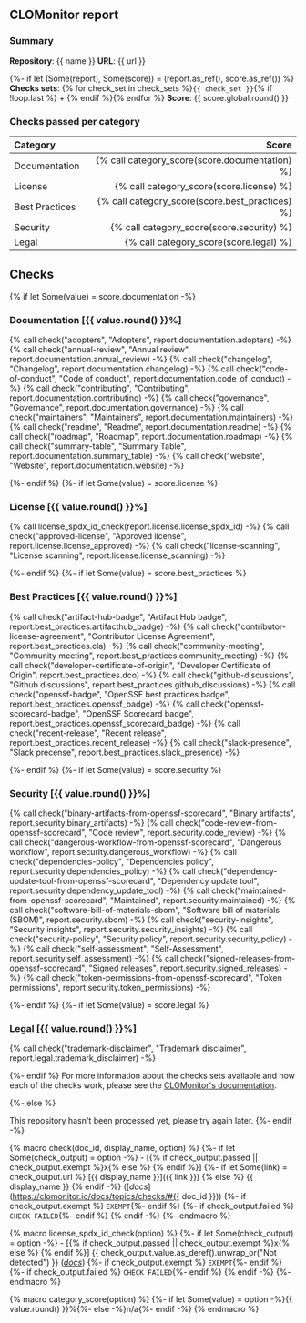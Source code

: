 ## CLOMonitor report

### Summary

**Repository**: {{ name }}
**URL**: {{ url }}

{%- if let (Some(report), Some(score)) = (report.as_ref(), score.as_ref()) %}
**Checks sets**:  {% for check_set in check_sets %}`{{ check_set }}`{% if !loop.last %} + {% endif %}{% endfor %}
**Score**: {{ score.global.round() }}

### Checks passed per category

| Category       |                                           Score |
| :------------- | ----------------------------------------------: |
| Documentation  |  {% call category_score(score.documentation) %} |
| License        |        {% call category_score(score.license) %} |
| Best Practices | {% call category_score(score.best_practices) %} |
| Security       |       {% call category_score(score.security) %} |
| Legal          |          {% call category_score(score.legal) %} |

## Checks

{% if let Some(value) = score.documentation -%}
### Documentation [{{ value.round() }}%]

  {% call check("adopters", "Adopters", report.documentation.adopters) -%}
  {% call check("annual-review", "Annual review", report.documentation.annual_review) -%}
  {% call check("changelog", "Changelog", report.documentation.changelog) -%}
  {% call check("code-of-conduct", "Code of conduct", report.documentation.code_of_conduct) -%}
  {% call check("contributing", "Contributing", report.documentation.contributing) -%}
  {% call check("governance", "Governance", report.documentation.governance) -%}
  {% call check("maintainers", "Maintainers", report.documentation.maintainers) -%}
  {% call check("readme", "Readme", report.documentation.readme) -%}
  {% call check("roadmap", "Roadmap", report.documentation.roadmap) -%}
  {% call check("summary-table", "Summary Table", report.documentation.summary_table) -%}
  {% call check("website", "Website", report.documentation.website) -%}

{%- endif %}
{%- if let Some(value) = score.license %}
### License [{{ value.round() }}%]

  {% call license_spdx_id_check(report.license.license_spdx_id) -%}
  {% call check("approved-license", "Approved license", report.license.license_approved) -%}
  {% call check("license-scanning", "License scanning", report.license.license_scanning) -%}

{%- endif %}
{%- if let Some(value) = score.best_practices %}
### Best Practices [{{ value.round() }}%]

  {% call check("artifact-hub-badge", "Artifact Hub badge", report.best_practices.artifacthub_badge) -%}
  {% call check("contributor-license-agreement", "Contributor License Agreement", report.best_practices.cla) -%}
  {% call check("community-meeting", "Community meeting", report.best_practices.community_meeting) -%}
  {% call check("developer-certificate-of-origin", "Developer Certificate of Origin", report.best_practices.dco) -%}
  {% call check("github-discussions", "Github discussions", report.best_practices.github_discussions) -%}
  {% call check("openssf-badge", "OpenSSF best practices badge", report.best_practices.openssf_badge) -%}
  {% call check("openssf-scorecard-badge", "OpenSSF Scorecard badge", report.best_practices.openssf_scorecard_badge) -%}
  {% call check("recent-release", "Recent release", report.best_practices.recent_release) -%}
  {% call check("slack-presence", "Slack precense", report.best_practices.slack_presence) -%}

{%- endif %}
{%- if let Some(value) = score.security %}
### Security [{{ value.round() }}%]

  {% call check("binary-artifacts-from-openssf-scorecard", "Binary artifacts", report.security.binary_artifacts) -%}
  {% call check("code-review-from-openssf-scorecard", "Code review", report.security.code_review) -%}
  {% call check("dangerous-workflow-from-openssf-scorecard", "Dangerous workflow", report.security.dangerous_workflow) -%}
  {% call check("dependencies-policy", "Dependencies policy", report.security.dependencies_policy) -%}
  {% call check("dependency-update-tool-from-openssf-scorecard", "Dependency update tool", report.security.dependency_update_tool) -%}
  {% call check("maintained-from-openssf-scorecard", "Maintained", report.security.maintained) -%}
  {% call check("software-bill-of-materials-sbom", "Software bill of materials (SBOM)", report.security.sbom) -%}
  {% call check("security-insights", "Security insights", report.security.security_insights) -%}
  {% call check("security-policy", "Security policy", report.security.security_policy) -%}
  {% call check("self-assessment", "Self-Assessment", report.security.self_assessment) -%}
  {% call check("signed-releases-from-openssf-scorecard", "Signed releases", report.security.signed_releases) -%}
  {% call check("token-permissions-from-openssf-scorecard", "Token permissions", report.security.token_permissions) -%}

{%- endif %}
{%- if let Some(value) = score.legal %}
### Legal [{{ value.round() }}%]

  {% call check("trademark-disclaimer", "Trademark disclaimer", report.legal.trademark_disclaimer) -%}

{%- endif %}
For more information about the checks sets available and how each of the checks work, please see the [CLOMonitor's documentation](https://clomonitor.io/docs/topics/checks/).

{%- else %}

This repository hasn't been processed yet, please try again later.
{%- endif -%}

{% macro check(doc_id, display_name, option) %}
  {%- if let Some(check_output) = option -%}
    - [{% if check_output.passed || check_output.exempt %}x{% else %} {% endif %}]
    {%- if let Some(link) = check_output.url %} [{{ display_name }}]({{ link }}) {% else %} {{ display_name }} {% endif -%}
    ([_docs_](https://clomonitor.io/docs/topics/checks/#{{ doc_id }}))
    {%- if check_output.exempt %} `EXEMPT`{%- endif %}
    {%- if check_output.failed %} `CHECK FAILED`{%- endif %}
  {% endif -%}
{%- endmacro %}

{% macro license_spdx_id_check(option) %}
  {%- if let Some(check_output) = option -%}
    - [{% if check_output.passed || check_output.exempt %}x{% else %} {% endif %}] {{ check_output.value.as_deref().unwrap_or("Not detected") }} ([_docs_](https://clomonitor.io/docs/topics/checks/#spdx-id))
    {%- if check_output.exempt %} `EXEMPT`{%- endif %}
    {%- if check_output.failed %} `CHECK FAILED`{%- endif %}
  {% endif -%}
{%- endmacro %}

{% macro category_score(option) %}
  {%- if let Some(value) = option -%}{{ value.round() }}%{%- else -%}n/a{%- endif -%}
{% endmacro %}
